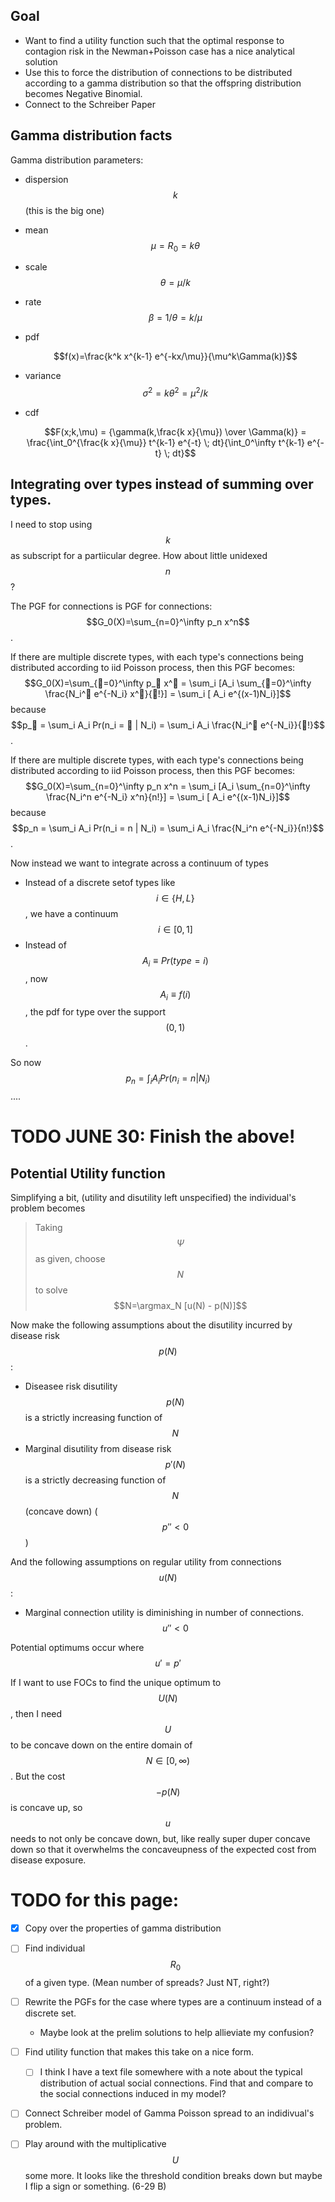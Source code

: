 ## Goal
- Want to find a utility function such that the optimal response to contagion risk in the Newman+Poisson case has a nice analytical solution
- Use this to force the distribution of connections to be distributed according to a gamma distribution so that the offspring distribution becomes Negative Binomial.
- Connect to the Schreiber Paper


## Gamma distribution facts

Gamma distribution parameters:
- dispersion $$k$$ (this is the big one)
- mean $$\mu=R_0=k\theta$$
- scale $$\theta=\mu/k$$
- rate $$\beta=1/\theta=k/\mu$$
- pdf 
   
    $$f(x)=\frac{k^k x^{k-1} e^{-kx/\mu}}{\mu^k\Gamma(k)}$$
- variance $$\sigma^2=k\theta^2=\mu^2/k$$
- cdf
  
    $$F(x;k,\mu) = {\gamma(k,\frac{k x}{\mu}) \over \Gamma(k)} = \frac{\int_0^{\frac{k x}{\mu}} t^{k-1} e^{-t} \; dt}{\int_0^\infty t^{k-1} e^{-t} \; dt}$$







## Integrating over types instead of summing over types.

I need to stop using $$k$$ as subscript for a partiicular degree. How about little unidexed $$n$$?

The PGF for connections is PGF for connections: $$G_0(X)=\sum_{n=0}^\infty p_n x^n$$.

If there are multiple discrete types, with each type's connections being distributed according to iid Poisson process, then this PGF becomes: $$G_0(X)=\sum_{🍌=0}^\infty p_🍌 x^🍌 = \sum_i [A_i \sum_{🍌=0}^\infty \frac{N_i^🍌 e^{-N_i} x^🍌}{🍌!}] = \sum_i [ A_i e^{(x-1)N_i}]$$ because $$p_🍌 = \sum_i A_i Pr(n_i = 🍌 | N_i) = \sum_i A_i \frac{N_i^🍌 e^{-N_i}}{🍌!}$$.

If there are multiple discrete types, with each type's connections being distributed according to iid Poisson process, then this PGF becomes: $$G_0(X)=\sum_{n=0}^\infty p_n x^n = \sum_i [A_i \sum_{n=0}^\infty \frac{N_i^n e^{-N_i} x^n}{n!}] = \sum_i [ A_i e^{(x-1)N_i}]$$ because $$p_n = \sum_i A_i Pr(n_i = n | N_i) = \sum_i A_i \frac{N_i^n e^{-N_i}}{n!}$$.

Now instead we want to integrate across a continuum of types
- Instead of a discrete setof types like $$i\in\{H,L\}$$, we have a continuum $$i\in[0,1]$$
- Instead of $$A_i\equiv Pr(type=i)$$, now $$A_i \equiv f(i)$$, the pdf for type over the support $$(0,1)$$.

So now $$p_n = \int_i A_i Pr(n_i = n | N_i)$$....

# TODO JUNE 30: Finish the above!












## Potential Utility function

Simplifying a bit,
(utility and disutility left unspecified)
 the individual's problem becomes 

> Taking $$\Psi$$ as given, choose $$N$$ to solve $$N=\argmax_N [u(N) - p(N)]$$

Now make the following assumptions about the disutility incurred by disease risk $$p(N)$$:
- Diseasee risk disutility $$p(N)$$ is a strictly increasing function of $$N$$
- Marginal disutility from disease risk $$p'(N)$$ is a strictly decreasing function of $$N$$ (concave down) ($$p'' < 0$$)

And the following assumptions on regular utility from connections $$u(N)$$:
- Marginal connection utility is diminishing in number of connections. $$u'' < 0$$

Potential optimums occur where $$u' = p'$$


If I want to use FOCs to find the unique optimum to $$U(N)$$, then I need $$U$$ to be concave down on the entire domain of $$N\in [0,\infty)$$.
But the cost $$-p(N)$$ is concave up, so $$u$$ needs to not only be concave down, but, like really super duper concave down so that it overwhelms the concaveupness of the expected cost from disease exposure.






# TODO for this page:
- [x] Copy over the properties of gamma distribution
- [ ] Find individual $$R_0$$ of a given type. (Mean number of spreads? Just NT, right?)
- [ ] Rewrite the PGFs for the case where types are a continuum instead of a discrete set.
    - Maybe look at the prelim solutions to help allieviate my confusion?
- [ ] Find utility function that makes this take on a nice form.
    - [ ] I think I have a text file somewhere with a note about the typical distribution of actual social connections. Find that and compare to the social connections induced in my model?
- [ ] Connect Schreiber model of Gamma Poisson spread to an indidivual's problem.

- [ ] Play around with the multiplicative $$U$$ some more. It looks like the threshold condition breaks down but maybe I flip a sign or something. (6-29 B)


